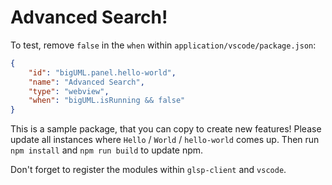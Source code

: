 # Advanced Search!

To test, remove `false` in the `when` within `application/vscode/package.json`:

```json
{
    "id": "bigUML.panel.hello-world",
    "name": "Advanced Search",
    "type": "webview",
    "when": "bigUML.isRunning && false"
}
```

This is a sample package, that you can copy to create new features!
Please update all instances where `Hello` / `World` / `hello-world` comes up.
Then run `npm install` and `npm run build` to update npm.

Don't forget to register the modules within `glsp-client` and `vscode`.
